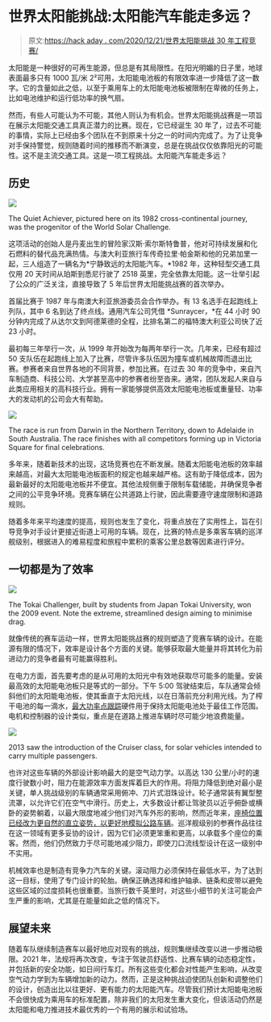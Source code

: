 # 世界太阳能挑战:太阳能汽车能走多远？

> 原文:[https://hack aday . com/2020/12/21/世界太阳能挑战 30 年工程竞赛/](https://hackaday.com/2020/12/21/world-solar-challenge-over-30-years-of-engineering-competition/)

太阳能是一种很好的可再生能源，但总是有其局限性。在阳光明媚的日子里，地球表面最多只有 1000 瓦/米 2²可用，太阳能电池板的有限效率进一步降低了这一数字。它的含量如此之低，以至于乘用车上的太阳能电池板被限制在卑微的任务上，比如电池维护和运行低功率的换气扇。

然而，有些人可能认为不可能，其他人则认为有机会。世界太阳能挑战赛是一项旨在展示太阳能交通工具真正潜力的比赛。现在，它已经诞生 30 年了，过去不可能的事情，实际上已经由多个团队在不到原来十分之一的时间内完成了。为了让竞争对手保持警觉，规则随着时间的推移而不断演变，总是在挑战仅仅依靠阳光的可能性。这不是主流交通工具。这是一项工程挑战。太阳能汽车能走多远？

## 历史

![](../Images/c5c084fa0fdf26fe64e4b7738d8f333d.png)

The Quiet Achiever, pictured here on its 1982 cross-continental journey, was the progenitor of the World Solar Challenge.

这项活动的创始人是丹麦出生的冒险家汉斯·索尔斯特鲁普，他对可持续发展和化石燃料的替代品充满热情。与澳大利亚旅行车传奇拉里·帕金斯和他的兄弟加里一起，三人组造了一辆名为*宁静致远的太阳能汽车。*1982 年，这种轻型交通工具仅用 20 天时间从珀斯到悉尼行驶了 2518 英里，完全依靠太阳能。这一壮举引起了公众的广泛关注，直接导致了 5 年后世界太阳能挑战赛的首次举办。

首届比赛于 1987 年与南澳大利亚旅游委员会合作举办。有 13 名选手在起跑线上列队，其中 6 名到达了终点线。通用汽车公司凭借 *Sunraycer，*在 44 小时 90 分钟内完成了从达尔文到阿德莱德的全程，比排名第二的福特澳大利亚公司快了近 23 小时。

最初每三年举行一次，从 1999 年开始改为每两年举行一次。几年来，已经有超过 50 支队伍在起跑线上加入了比赛，尽管许多队伍因为撞车或机械故障而退出比赛。参赛者来自世界各地的不同背景，参加比赛。在过去 30 年的竞争中，来自汽车制造商、科技公司、大学甚至高中的参赛者纷至沓来。通常，团队发起人来自与此类应用相关的高科技行业。拥有一家能够提供高效太阳能电池板或重量轻、功率大的发动机的公司会大有帮助。

![](../Images/c3d1270d042f2bb26cb12bde44263808.png)

The race is run from Darwin in the Northern Territory, down to Adelaide in South Australia. The race finishes with all competitors forming up in Victoria Square for final celebrations.

多年来，随着新技术的出现，这场竞赛也在不断发展。随着太阳能电池板的效率越来越高，对最大太阳能电池板面积的规定也越来越严格。这有助于降低成本，因为最新最好的太阳能电池板并不便宜。其他法规侧重于限制车载储能，并确保竞争者之间的公平竞争环境。竞赛车辆在公共道路上行驶，因此需要遵守速度限制和道路规则。

随着多年来平均速度的提高，规则也发生了变化，将重点放在了实用性上，旨在引导竞争对手设计更接近街道上可用的车辆。现在，比赛的特点是多乘客车辆的巡洋舰级别，根据进入的难易程度和旅程中累积的乘客公里总数等因素进行评分。

## 一切都是为了效率

![](../Images/5f6e90a0851b297de983867b2f901513.png)

The Tokai Challenger, built by students from Japan Tokai University, won the 2009 event. Note the extreme, streamlined design aiming to minimise drag.

就像传统的赛车运动一样，世界太阳能挑战赛的规则塑造了竞赛车辆的设计。在能源有限的情况下，效率是设计各个方面的关键。能够获取最大能量并将其转化为前进动力的竞争者最有可能赢得胜利。

在电力方面，首先要考虑的是从可用的太阳光中有效地获取尽可能多的能量。安装最高效的太阳能电池板只是等式的一部分。下午 5:00 驾驶结束后，车队通常会倾斜他们的太阳能电池板，使其垂直于太阳光线，以在日落前充分利用光线。为了榨干电池的每一滴水，[最大功率点跟踪](https://hackaday.com/2017/03/17/are-you-down-with-mppt-yeah-you-know-me/)硬件用于保持太阳能电池处于最佳工作范围。电机和控制器的设计类似，重点是在道路上推进车辆时尽可能少地浪费能量。

![](../Images/e9ef9ae81a85818d4daada260299be77.png)

2013 saw the introduction of the Cruiser class, for solar vehicles intended to carry multiple passengers.

也许对这些车辆的外部设计影响最大的是空气动力学。以高达 130 公里/小时的速度行驶数小时，阻力在能源效率方面发挥着巨大的作用。将阻力降低到绝对最小是关键，单人挑战级别的车辆通常采用俯冲、刀片式泪珠设计。轮子通常装有翼型整流罩，以允许它们在空气中滑行。历史上，大多数设计都让驾驶员以近乎俯卧或横卧的姿势躺着，以最大限度地减少他们对汽车外形的影响，然而近年来，[座椅位置已经改为更自然的直立姿势，以更好地模拟公路车辆](https://www.abc.net.au/news/2013-10-08/solar-challenge-day-three-slow-pace-alice-springs/5008692?nw=0)。巡洋舰级别的参赛作品往往在这一领域有更多妥协的设计，因为它们必须更笨重和更高，以承载多个座位的乘客。然而，他们仍然致力于尽可能地减少阻力，即使刀口流线型设计在这一级别中不实用。

机械效率也是制造有竞争力汽车的关键。滚动阻力必须保持在最低水平，为了达到这一目标，使用了专门设计的轮胎。确保正确选择和维护轴承、链条和皮带以避免这些区域的过度损耗也很重要。当旅行数千英里时，对这些小细节的关注可能会产生严重的影响，尤其是在能量如此之低的情况下。

## 展望未来

随着车队继续制造赛车以最好地应对现有的挑战，规则集继续改变以进一步推动极限。2021 年，法规将再次改变，专注于驾驶员舒适性、比赛车辆的动态稳定性，并包括新的安全功能，如日间行车灯。所有这些变化都会对性能产生影响，从改变空气动力学到为车辆增加新的动力。然而，正是这种挑战迫使团队创新和调整他们的设计，创造出比以往更好、更有能力的太阳能汽车。尽管我们预计太阳能电池板不会很快成为乘用车的标准配置，除非我们的太阳发生重大变化，但该活动仍然是太阳能和电力推进技术最优秀的一个有用的展示和试验场。